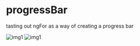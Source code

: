 # progressBar
tasting out ngFor as a way of creating a progress bar

![img1](https://github.com/KeaganStephens/progressBar/img/img/Screenshot(1)09.25.39.png)
![img1](https://github.com/KeaganStephens/progressBar/img/img/Screenshot(2)09.25.45.png)
